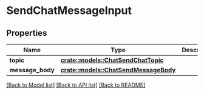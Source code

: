 # SendChatMessageInput

## Properties

Name | Type | Description | Notes
------------ | ------------- | ------------- | -------------
**topic** | [**crate::models::ChatSendChatTopic**](ChatSendChatTopic.md) |  | 
**message_body** | [**crate::models::ChatSendMessageBody**](ChatSendMessageBody.md) |  | 

[[Back to Model list]](../README.md#documentation-for-models) [[Back to API list]](../README.md#documentation-for-api-endpoints) [[Back to README]](../README.md)


